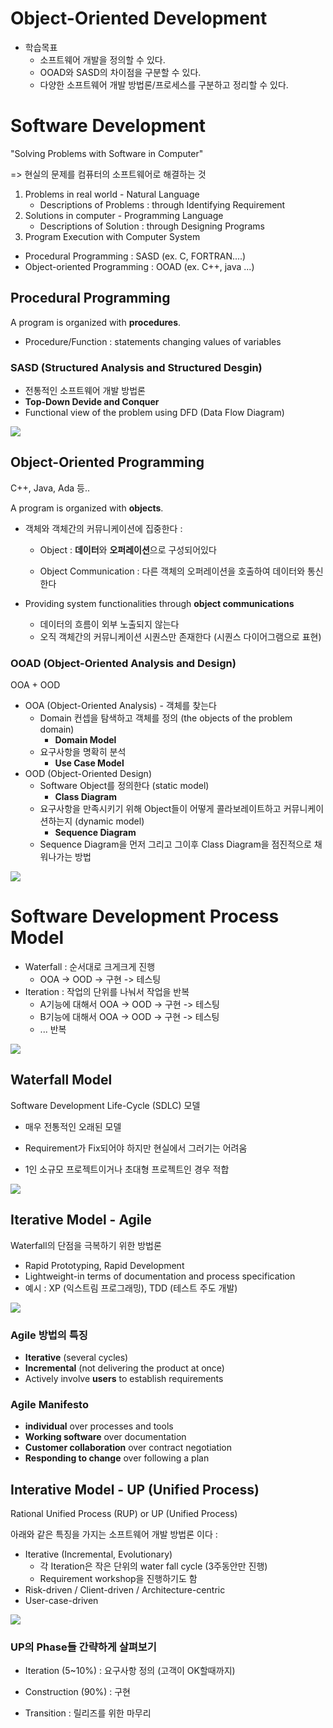 Object-Oriented Development
====

- 학습목표
  - 소프트웨어 개발을 정의할 수 있다.
  - OOAD와 SASD의 차이점을 구분할 수 있다.
  - 다양한 소프트웨어 개발 방법론/프로세스를 구분하고 정리할 수 있다.

# Software Development

"Solving Problems with Software in Computer"

=> 현실의 문제를 컴퓨터의 소프트웨어로 해결하는 것

1. Problems in real world - Natural Language
   - Descriptions of Problems : through Identifying Requirement
2. Solutions in computer - Programming Language
   - Descriptions of Solution : through Designing Programs
3. Program Execution with Computer System



- Procedural Programming : SASD (ex. C, FORTRAN....)
- Object-oriented Programming : OOAD (ex. C++, java ...)



## Procedural Programming

A program is organized with **procedures**.

- Procedure/Function : statements changing values of variables

### SASD (Structured Analysis and Structured Desgin)

- 전통적인 소프트웨어 개발 방법론
- **Top-Down Devide and Conquer**
- Functional view of the problem using DFD (Data Flow Diagram)

![](./images/03_01_PP_SASD_DFD.png)

## Object-Oriented Programming

C++, Java, Ada 등..

A program is organized with **objects**.

- 객체와 객체간의 커뮤니케이션에 집중한다 :

  - Object : **데이터**와 **오퍼레이션**으로 구성되어있다

  - Object Communication : 다른 객체의 오퍼레이션을 호출하여 데이터와 통신한다

- Providing system functionalities through **object communications**
  - 데이터의 흐름이 외부 노출되지 않는다
  - 오직 객체간의 커뮤니케이션 시퀀스만 존재한다 (시퀀스 다이어그램으로 표현)



### OOAD (Object-Oriented Analysis and Design)

OOA + OOD

- OOA (Object-Oriented Analysis) - 객체를 찾는다 
  - Domain 컨셉을 탐색하고 객체를 정의 (the objects of the problem domain)
    - **Domain Model**
  - 요구사항을 명확히 분석
    - **Use Case Model**
- OOD (Object-Oriented Design)
  - Software Object를 정의한다 (static model)
    - **Class Diagram**
  - 요구사항을 만족시키기 위해 Object들이 어떻게 콜라보레이트하고 커뮤니케이션하는지 (dynamic model)
    - **Sequence Diagram**
  - Sequence Diagram을 먼저 그리고 그이후 Class Diagram을 점진적으로 채워나가는 방법

![](./images/03_02_OOAD_OOA_OOD_Example.png)

# Software Development Process Model

- Waterfall : 순서대로 크게크게 진행
  - OOA  -> OOD -> 구현 -> 테스팅
- Iteration : 작업의 단위를 나눠서 작업을 반복
  - A기능에 대해서 OOA -> OOD -> 구현 -> 테스팅
  - B기능에 대해서 OOA -> OOD -> 구현 -> 테스팅
  - ... 반복

![](./images/03_03_Software_Process_Model.png)

## Waterfall Model

Software Development Life-Cycle (SDLC) 모델

- 매우 전통적인 오래된 모델

- Requirement가 Fix되어야 하지만 현실에서 그러기는 어려움
- 1인 소규모 프로젝트이거나 초대형 프로젝트인 경우 적합

![](./images/03_04_waterfall.png)

## Iterative Model - Agile

Waterfall의 단점을 극복하기 위한 방법론

- Rapid Prototyping, Rapid Development
- Lightweight-in terms of documentation and process specification
- 예시 : XP (익스트림 프로그래밍), TDD (테스트 주도 개발)

![](./images/03_05_iteractive_model_agile.png)

### Agile 방법의 특징 

- **Iterative** (several cycles)
- **Incremental** (not delivering the product at once)
- Actively involve **users** to establish requirements

### Agile Manifesto

- **individual** over processes and tools
- **Working software** over documentation
- **Customer collaboration** over contract negotiation
- **Responding to change** over following a plan



## Interative Model - UP (Unified Process)

Rational Unified Process (RUP) or UP (Unified Process)

아래와 같은 특징을 가지는 소프트웨어 개발 방법론 이다 : 

- Iterative (Incremental, Evolutionary)
  - 각 Iteration은 작은 단위의 water fall cycle (3주동안만 진행)
  - Requirement workshop을 진행하기도 함
- Risk-driven / Client-driven / Architecture-centric
- User-case-driven

![](./images/03_06_interactive_model_UP.png)

### UP의 Phase들 간략하게 살펴보기

- Iteration (5~10%) : 요구사항 정의 (고객이 OK할때까지)
- Construction (90%) : 구현 

- Transition : 릴리즈를 위한 마무리

